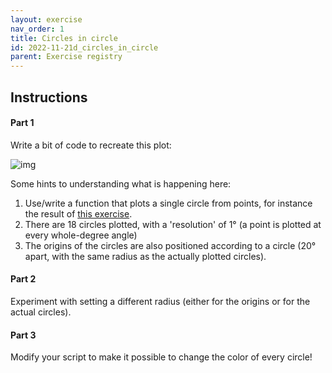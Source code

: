 ```yaml
---
layout: exercise 
nav_order: 1
title: Circles in circle
id: 2022-11-21d_circles_in_circle
parent: Exercise registry
---
```


## Instructions

#### Part 1
Write a bit of code to recreate this plot:

![img]({{site.url}}{{site.baseurl}}/images/circles_in_circle.png)



Some hints to understanding what is happening here:
1. Use/write a function that plots a single circle from points, for instance the result of [this exercise]({{site.url}}{{site.baseurl}}/Exercises/2022-11-21b_draw_circle.html).
2. There are 18 circles plotted, with a 'resolution' of 1° (a point is plotted at every whole-degree angle)
3. The origins of the circles are also positioned according to a circle (20° apart, with the same radius as the actually plotted circles).

#### Part 2

Experiment with setting a different radius (either for the origins or for the actual circles). 

#### Part 3

Modify your script to make it possible to change the color of every circle!
